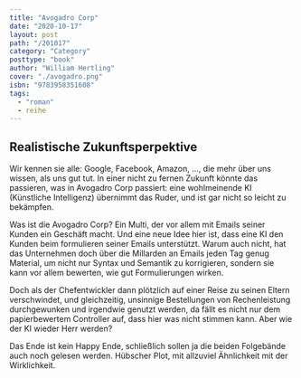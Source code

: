 ```yaml
---
title: "Avogadro Corp"
date: "2020-10-17"
layout: post
path: "/201017"
category: "Category"
posttype: "book"
author: "William Hertling"
cover: "./avogadro.png"
isbn: "9783958351608"
tags:
  - "roman"
  - reihe
---
```

## Realistische Zukunftsperpektive

Wir kennen sie alle: Google, Facebook, Amazon, ..., die mehr über uns wissen, als uns gut tut. In einer nicht zu fernen Zukunft könnte das passieren, was in Avogadro Corp passiert: eine wohlmeinende KI (Künstliche Intelligenz) übernimmt das Ruder, und ist gar nicht so leicht zu bekämpfen.

Was ist die Avogadro Corp? Ein Multi, der vor allem mit Emails seiner Kunden ein Geschäft macht. Und eine neue Idee hier ist, dass eine KI den Kunden beim formulieren seiner Emails unterstützt. Warum auch nicht, hat das Unternehmen doch über die Millarden an Emails jeden Tag genug Material, um nicht nur Syntax und Semantik zu korrigieren, sondern sie kann vor allem bewerten, wie gut Formulierungen wirken.

Doch als der Chefentwickler dann plötzlich auf einer Reise zu seinen Eltern verschwindet, und gleichzeitig, unsinnige Bestellungen von Rechenleistung durchgewunken und irgendwie genutzt werden, da fällt es nicht nur dem papierbewertem Controller auf, dass hier was nicht stimmen kann. Aber wie der KI wieder Herr werden?

Das Ende ist kein Happy Ende, schließlich sollen ja die beiden Folgebände auch noch gelesen werden. Hübscher Plot, mit allzuviel Ähnlichkeit mit der Wirklichkeit.